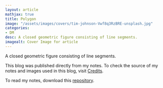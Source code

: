```yaml
---
layout: article
mathjax: true
title: Polygon
image: "/assets/images/covers/tim-johnson-Vwf8q3RzBRE-unsplash.jpg"
categories:
- DM
desc: A closed geometric figure consisting of line segments. 
imagealt: Cover Image for article
---
```


A closed geometric figure consisting of line segments.

This blog was published directly from my notes.
To check the source of my notes and images used in this blog, visit <a href="/credits.html" target="_blank">Credits</a>.

To read my notes, download this <a href="https://github.com/bovem/CS" target="blank">repository</a>.